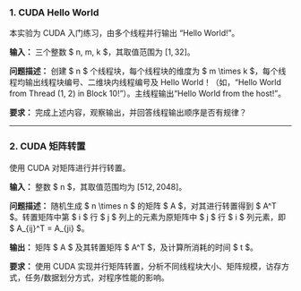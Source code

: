
### **1. CUDA Hello World**

本实验为 CUDA 入门练习，由多个线程并行输出 “Hello World!”。

**输入：** 三个整数 $ n, m, k $，其取值范围为 $[1, 32]$。

**问题描述：** 创建 $ n $ 个线程块，每个线程块的维度为 $ m \times k $，每个线程均输出线程块编号、二维块内线程编号及 Hello World！（如，“Hello World from Thread (1, 2) in Block 10!”）。主线程输出“Hello World from the host!”。

**要求：** 完成上述内容，观察输出，并回答线程输出顺序是否有规律？

---

### **2. CUDA 矩阵转置**

使用 CUDA 对矩阵进行并行转置。

**输入：** 整数 $ n $，其取值范围均为 $[512, 2048]$。

**问题描述：** 随机生成 $ n \times n $ 的矩阵 $ A $，对其进行转置得到 $ A^T $。转置矩阵中第 $ i $ 行 $ j $ 列上的元素为原矩阵中 $ j $ 行 $ i $ 列元素，即 $ A_{ij}^T = A_{ji} $。

**输出：** 矩阵 $ A $ 及其转置矩阵 $ A^T $，及计算所消耗的时间 $ t $。

**要求：** 使用 CUDA 实现并行矩阵转置，分析不同线程块大小、矩阵规模，访存方式，任务/数据划分方式，对程序性能的影响。

